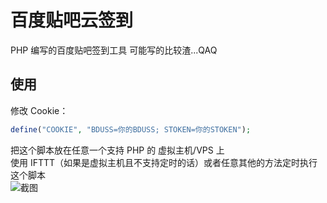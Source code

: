 # 百度贴吧云签到

PHP 编写的百度贴吧签到工具
可能写的比较渣...QAQ

## 使用

修改 Cookie：  
```php
define("COOKIE", "BDUSS=你的BDUSS; STOKEN=你的STOKEN");
```

把这个脚本放在任意一个支持 PHP 的 虚拟主机/VPS 上  
使用 IFTTT（如果是虚拟主机且不支持定时的话）或者任意其他的方法定时执行这个脚本  
![截图](https://github.com/XcantloadX/TieBaCloudSign/blob/master/log.png?raw=true)
